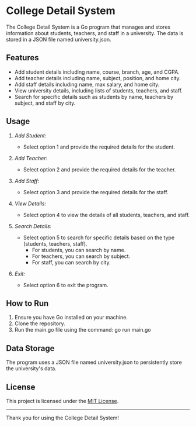 # College Detail System

The College Detail System is a Go program that manages and stores information about students, teachers, and staff in a university. The data is stored in a JSON file named university.json.

## Features

- Add student details including name, course, branch, age, and CGPA.
- Add teacher details including name, subject, position, and home city.
- Add staff details including name, max salary, and home city.
- View university details, including lists of students, teachers, and staff.
- Search for specific details such as students by name, teachers by subject, and staff by city.

## Usage

1. _Add Student:_

   - Select option 1 and provide the required details for the student.

2. _Add Teacher:_

   - Select option 2 and provide the required details for the teacher.

3. _Add Staff:_

   - Select option 3 and provide the required details for the staff.

4. _View Details:_

   - Select option 4 to view the details of all students, teachers, and staff.

5. _Search Details:_

   - Select option 5 to search for specific details based on the type (students, teachers, staff).
     - For students, you can search by name.
     - For teachers, you can search by subject.
     - For staff, you can search by city.

6. _Exit:_
   - Select option 6 to exit the program.

## How to Run

1. Ensure you have Go installed on your machine.
2. Clone the repository.
3. Run the main.go file using the command: go run main.go

## Data Storage

The program uses a JSON file named university.json to persistently store the university's data.

## License

This project is licensed under the [MIT License](LICENSE).

---

Thank you for using the College Detail System!
